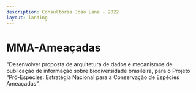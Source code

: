 ```yaml
---
description: Consultoria João Lana - 2022
layout: landing
---
```


# MMA-Ameaçadas

"Desenvolver proposta de arquitetura de dados e mecanismos de publicação de informação sobre biodiversidade brasileira, para o Projeto “Pró-Espécies: Estratégia Nacional para a Conservação de Espécies Ameaçadas”.
